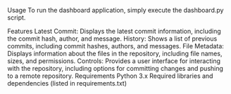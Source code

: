 Usage
To run the dashboard application, simply execute the dashboard.py script.

Features
Latest Commit: Displays the latest commit information, including the commit hash, author, and message.
History: Shows a list of previous commits, including commit hashes, authors, and messages.
File Metadata: Displays information about the files in the repository, including file names, sizes, and permissions.
Controls: Provides a user interface for interacting with the repository, including options for committing changes and pushing to a remote repository.
Requirements
Python 3.x
Required libraries and dependencies (listed in requirements.txt)

